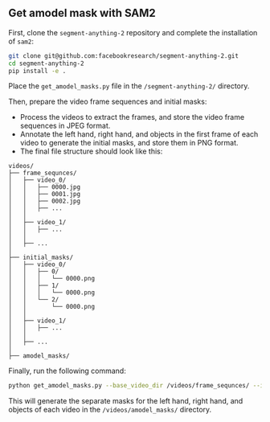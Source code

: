 ## Get amodel mask with SAM2

First, clone the `segment-anything-2` repository and complete the installation of `sam2`:

```bash
git clone git@github.com:facebookresearch/segment-anything-2.git
cd segment-anything-2
pip install -e .
```

Place the `get_amodel_masks.py` file in the `/segment-anything-2/` directory.

Then, prepare the video frame sequences and initial masks:

- Process the videos to extract the frames, and store the video frame sequences in JPEG format.
- Annotate the left hand, right hand, and objects in the first frame of each video to generate the initial masks, and store them in PNG format.
- The final file structure should look like this:

```
videos/
├── frame_sequnces/
│   ├── video_0/
│   │   ├── 0000.jpg
│   │   ├── 0001.jpg
│   │   ├── 0002.jpg
│   │   ├── ...
│   │
│   ├── video_1/
│   │   ├── ...
│   │
│   ├── ...
│
├── initial_masks/
│   ├── video_0/
│   │   ├── 0/
│   │   │   └── 0000.png
│   │   ├── 1/
│   │   │   └── 0000.png
│   │   └── 2/
│   │       └── 0000.png
│   │
│   ├── video_1/
│   │   ├── ...
│   │
│   ├── ...
│
├── amodel_masks/
```

Finally, run the following command:

```bash
python get_amodel_masks.py --base_video_dir /videos/frame_sequnces/ --input_mask_dir /videos/initial_masks/ --output_mask_dir /videos/amodel_masks/
```

This will generate the separate masks for the left hand, right hand, and objects of each video in the `/videos/amodel_masks/` directory.

